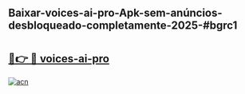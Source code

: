 ## Baixar-voices-ai-pro-Apk-sem-anúncios-desbloqueado-completamente-2025-#bgrc1

# <h2><a href="https://ainizakaria.my?title=voices-ai-pro&ref=20M">🔗👉 🔴 voices-ai-pro</a></h2>

[![acn](https://github.com/user-attachments/assets/0f9c940e-d8b0-45ae-aac7-cd30a18b3e1c)](https://ainizakaria.my?title=voices-ai-pro&ref=20M)

